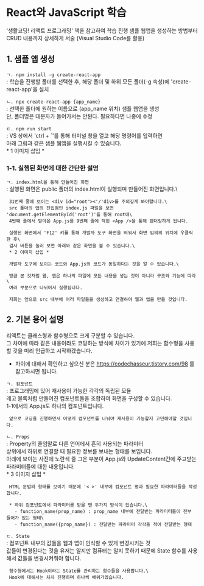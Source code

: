 # React와 JavaScript 학습
'생활코딩! 리액트 프로그래밍' 책을 참고하여 학습 진행
샘플 웹앱을 생성하는 방법부터 CRUD 내용까지 상세하게 서술 (Visual Studio Code를 활용)

## 1. 샘플 앱 생성
`ㄱ. npm install -g create-react-app`\
   : 학습을 진행할 폴더를 선택한 후, 해당 폴더 및 하위 모든 폴더(-g 속성)에 'create-react-app'을 설치
     
`ㄴ. npx create-react-app {app_name}`\
   : 선택한 폴더에 원하는 이름으로 (app_name 위치) 샘플 웹앱을 생성\
     단, 폴더명은 대문자가 들어가서는 안된다. 필요하다면 나중에 수정

`ㄷ. npm run start`\
   : VS 상에서 'ctrl + `'를 통해 터미널 창을 열고 해당 명령어를 입력하면\
    아래 그림과 같은 샘플 웹앱을 실행시킬 수 있습니다.\
    * 1 이미지 삽입 *


### 1-1. 실행된 화면에 대한 간단한 설명
`ㄱ. index.html을 통해 만들어진 화면`\
   : 실행된 화면은 public 폴더의 index.html이 실행되며 만들어진 화면입니다.\
     
     31번째 줄에 보이는 <div id="root"><'/'div>를 주의깊게 봐야합니다.\
     src 폴더의 앱의 진입점인 index.js 파일을 보면 'document.getElementById('root')'를 통해 root에\
     4번째 줄에서 받아온 App.js를 9번째 줄에 적힌 <App />을 통해 렌더링하게 됩니다.

     실행된 화면에서 'F12' 키를 통해 개발자 도구 화면을 띄워서 화면 임의의 위치에 우클릭 한 후\
     검사 버튼을 눌러 보면 아래와 같은 화면을 볼 수 있습니다.\
     * 2 이미지 삽입 *

     개발자 도구에 보이는 코드와 App.js의 코드가 동일하다는 것을 알 수 있습니다.\

     방금 본 것처럼 웹, 앱은 하나의 파일에 모든 내용을 넣는 것이 아니라 구조와 기능에 따라\
     여러 부분으로 나뉘어서 실행됩니다.

     저희는 앞으로 src 내부에 여러 파일들을 생성하고 연결하여 웹과 앱을 만들 것입니다.


## 2. 기본 용어 설명
리액트는 클래스형과 함수형으로 크게 구분할 수 있습니다.\
그 차이에 따라 같은 내용이라도 코딩하는 방식에 차이가 있기에 저희는 함수형을 사용할 것을 미리 언급하고 시작하겠습니다.

* 차이에 대해서 확인하고 싶으신 분은 https://codechasseur.tistory.com/98 를 참고하시면 됩니다.

`ㄱ. 컴포넌트`\
   : 프로그래밍에 있어 재사용이 가능한 각각의 독립된 모듈\
     레고 블록처럼 만들어진 컴포넌트들을 조합하여 화면을 구성할 수 있습니다.\
     1-1에서의 App.js도 하나의 컴포넌트입니다.

     앞으로 코딩을 진행하면서 어떻게 컴포넌트를 나눠야 재사용이 가능할지 고민해야할 것입니다.

`ㄴ. Props`\
   : Property의 줄임말로 다른 언어에서 흔히 사용되는 파라미터\
     상위에서 하위로 연결할 때 필요한 정보를 보내는 형태를 보입니다.\
     아래에 보이는 사진에 노란색 줄 그은 부분이 App.js와 UpdateContent간에 주고받는 파라미터들에 대한 내용입니다.\
     * 3 이미지 삽입 * 

     HTML 문법의 형태를 보이기 때문에 '< >' 내부에 컴포넌트 명과 필요한 파라미터들을 작성합니다.

     * 하위 컴포넌트에서 파라미터를 받을 땐 두가지 방식이 있습니다.\
       - function_name(prop_name) : prop_name 내부에 전달받는 파라미터들이 전부 들어가 있는 형태\
       - function_name({prop_name}) : 전달받는 파라미터 각각을 적어 전달받는 형태

`ㄷ. State`\
   : 컴포넌트 내부의 값들을 웹과 앱이 인식할 수 있게 변경시키는 것\
     값들이 변경된다는 것을 유저는 알지만 컴퓨터는 알지 못하기 때문에 State 함수를 사용해서 값들을 변경시켜줘야 합니다.

     함수형에서는 Hook이라는 State를 관리하는 함수들을 사용합니다.\
     Hook에 대해서는 차차 진행하며 하나씩 배워가겠습니다.
